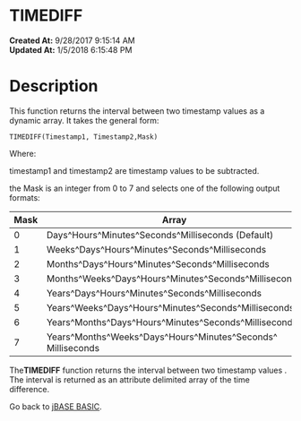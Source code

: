 # TIMEDIFF

**Created At:** 9/28/2017 9:15:14 AM  
**Updated At:** 1/5/2018 6:15:48 PM  


# Description

This function returns the interval between two timestamp values as a dynamic array. It takes the general form:

```
TIMEDIFF(Timestamp1, Timestamp2,Mask)
```

Where:

timestamp1 and timestamp2 are timestamp values to be subtracted.

the Mask is an integer from 0 to 7 and selects one of the following output formats:


| Mask<br> | Array<br> |
| --- | --- |
| 0<br> | Days^Hours^Minutes^Seconds^Milliseconds (Default)<br> |
| 1<br> | Weeks^Days^Hours^Minutes^Seconds^Milliseconds<br> |
| 2<br> | Months^Days^Hours^Minutes^Seconds^Milliseconds<br> |
| 3<br> | Months^Weeks^Days^Hours^Minutes^Seconds^Milliseconds<br> |
| 4<br> | Years^Days^Hours^Minutes^Seconds^Milliseconds<br> |
| 5<br> | Years^Weeks^Days^Hours^Minutes^Seconds^Milliseconds<br> |
| 6<br> | Years^Months^Days^Hours^Minutes^Seconds^Milliseconds<br> |
| 7<br> | Years^Months^Weeks^Days^Hours^Minutes^Seconds^<br>Milliseconds<br> |


The**TIMEDIFF** function returns the interval between two timestamp values . The interval is returned as an attribute delimited array of the time difference.



Go back to [jBASE BASIC](263498-jbase-basic).
